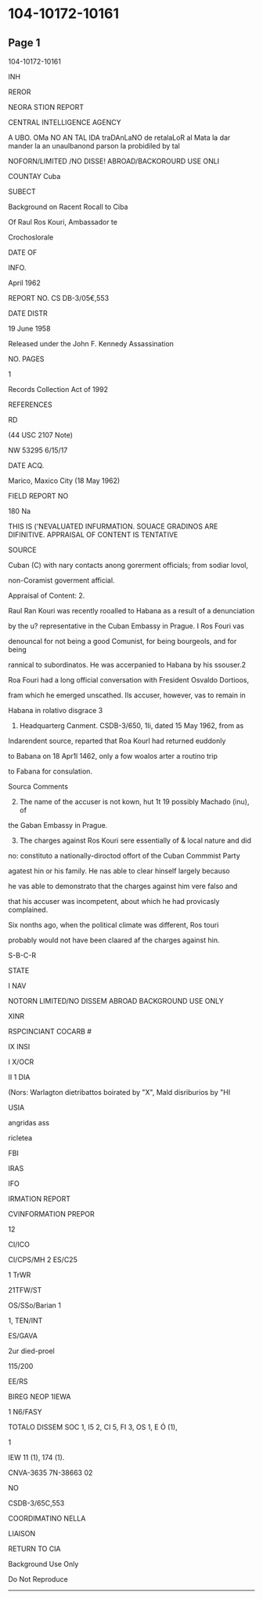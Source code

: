 # 104-10172-10161

## Page 1

104-10172-10161

INH

REROR

NEORA STION REPORT

CENTRAL INTELLIGENCE AGENCY

A UBO. OMa NO AN TAL lDA traDAnLaNO de retalaLoR al Mata la dar mander la an unaulbanond parson la probidiled by tal

NOFORN/LIMITED /NO DISSE! ABROAD/BACKOROURD USE ONLI

COUNTAY Cuba

SUBECT

Background on Racent Rocall to Ciba

Of Raul Ros Kouri, Ambassador te

Crochoslorale

DATE OF

INFO.

April 1962

REPORT NO. CS DB-3/05€,553

DATE DISTR

19 June 1958

Released under the John F. Kennedy Assassination

NO. PAGES

1

Records Collection Act of 1992

REFERENCES

RD

(44 USC 2107 Note)

NW 53295 6/15/17

DATE ACQ.

Marico, Maxico City (18 May 1962)

FIELD REPORT NO

180 Na

THIS IS ('NEVALUATED INFURMATION. SOUACE GRADINOS ARE DIFINITIVE. APPRAISAL OF CONTENT IS TENTATIVE

SOURCE

Cuban (C) with nary contacts anong gorerment officials; from sodiar lovol,

non-Coramist goverment afficial.

Appraisal of Content: 2.

Raul Ran Kouri was recently rooalled to Habana as a result of a denunciation

by the u? representative in the Cuban Embassy in Prague. I Ros Fouri vas

denouncal for not being a good Comunist, for being bourgeols, and for being

rannical to subordinatos. He was accerpanied to Habana by his ssouser.2

Roa Fouri had a long official conversation with Fresident Osvaldo Dortioos,

fram which he emerged unscathed. Ils accuser, however, vas to remain in

Habana in rolativo disgrace 3

1. Headquarterg Canment. CSDB-3/650, 1Ii, dated 15 May 1962, from as

Indarendent source, reparted that Roa Kourl had returned euddonly

to Babana on 18 Apr1l 1462, only a fow woalos arter a routino trip

to Fabana for consulation.

Sourca Comments

2. The name of the accuser is not kown, hut 1t 19 possibly Machado (inu), of

the Gaban Embassy in Prague.

3. The charges against Ros Kouri sere essentially of & local nature and did

no: constituto a nationally-diroctod offort of the Cuban Commmist Party

agatest hin or his family. He nas able to clear hinself largely becauso

he vas able to demonstrato that the charges against him vere falso and

that his accuser was incompetent, about which he had provicasly complained.

Six nonths ago, when the political climate was different, Ros touri

probably would not have been claared af the charges against hin.

S-B-C-R

STATE

I NAV

NOTORN LIMITED/NO DISSEM ABROAD BACKGROUND USE ONLY

XINR

RSPCINCIANT COCARB #

IX INSI

I X/OCR

II 1 DIA

(Nors: Warlagton dietribattos boirated by "X", Mald disriburios by "HI

USIA

angridas ass

ricletea

FBI

IRAS

IFO

IRMATION REPORT

CVINFORMATION PREPOR

12

CI/ICO

CI/CPS/MH 2 ES/C25

1 TrWR

21TFW/ST

OS/SSo/Barian 1

1, TEN/INT

ES/GAVA

2ur died-proel

115/200

EE/RS

BIREG NEOP 1IEWA

1 N6/FASY

TOTALO DISSEM SOC 1, I5 2, CI 5, FI 3, OS 1, E Ó (1),

1

IEW 11 (1), 174 (1).

CNVA-3635 7N-38663 02

NO

CSDB-3/65C,553

COORDIMATINO NELLA

LIAISON

RETURN TO CIA

Background Use Only

Do Not Reproduce

---

